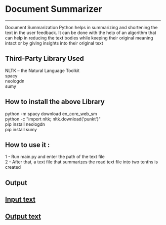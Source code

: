 # Document Summarizer
---
Document Summarization Python helps in summarizing and shortening the text in the user feedback. It can be done with the help of an algorithm that can help in reducing the text bodies while keeping their original meaning intact or by giving insights into their original text
## Third-Party Library Used
NLTK – the Natural Language Toolkit<br>
spacy<br>
neologdn<br>
sumy<br>
## How to install the above Library
python -m spacy download en_core_web_sm<br>
python -c "import nltk; nltk.download('punkt')"<br>
pip install neologdn<br>
pip install sumy<br>
## How to use it :
1 - Run main.py and enter the path of the text file<br>
2 - After that, a text file that summarizes the read text file into two tenths is created<br>

## Output

## [Input text ](https://github.com/Tejas1510/Hacking-Scripts/blob/main/Python/Document_Summarizer/origin_text.txt)

## [Output text ](https://github.com/Tejas1510/Hacking-Scripts/blob/main/Python/Document_Summarizer/origin_text_summary.txt)



